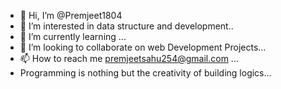- 👋 Hi, I’m @Premjeet1804
- 👀 I’m interested in data structure and development..
- 🌱 I’m currently learning ...
- 💞️ I’m looking to collaborate on web Development Projects...
- 📫 How to reach me premjeetsahu254@gmail.com ...
- Programming is nothing but the creativity of building logics...
<!---
Premjeet1804/Premjeet1804 is a ✨ special ✨ repository because its `README.md` (this file) appears on your GitHub profile.
You can click the Preview link to take a look at your changes.
--->
